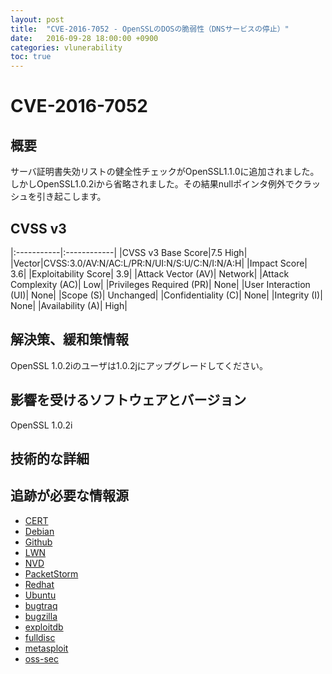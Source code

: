 ```yaml
---
layout: post
title:  "CVE-2016-7052 - OpenSSLのDOSの脆弱性（DNSサービスの停止）"
date:   2016-09-28 18:00:00 +0900
categories: vlunerability
toc: true
---
```


# CVE-2016-7052

## 概要

サーバ証明書失効リストの健全性チェックがOpenSSL1.1.0に追加されました。
しかしOpenSSL1.0.2iから省略されました。その結果nullポインタ例外でクラッシュを引き起こします。

## CVSS v3

|:-----------|:------------|
|CVSS v3 Base Score|7.5 High|
|Vector|CVSS:3.0/AV:N/AC:L/PR:N/UI:N/S:U/C:N/I:N/A:H|
|Impact Score| 3.6|
|Exploitability Score| 3.9|
|Attack Vector (AV)| Network|
|Attack Complexity (AC)| Low|
|Privileges Required (PR)| None|
|User Interaction (UI)| None|
|Scope (S)| Unchanged|
|Confidentiality (C)| None|
|Integrity (I)| None|
|Availability (A)| High|

## 解決策、緩和策情報

OpenSSL 1.0.2iのユーザは1.0.2jにアップグレードしてください。

## 影響を受けるソフトウェアとバージョン

OpenSSL 1.0.2i

## 技術的な詳細

## 追跡が必要な情報源

 * [CERT](https://www.kb.cert.org/vuls/byid?query=CVE-2016-7052&searchview=)
 * [Debian](https://security-tracker.debian.org/tracker/CVE-2016-7052)
 * [Github](https://github.com/search?q="CVE-2016-7052")
 * [LWN](https://lwn.net/Search/DoSearch?words=CVE-2016-7052)
 * [NVD](https://web.nvd.nist.gov/view/vuln/detail?vulnId=CVE-2016-7052)
 * [PacketStorm](https://packetstormsecurity.com/search/?q=CVE-2016-7052)
 * [Redhat](https://access.redhat.com/security/cve/CVE-2016-7052)
 * [Ubuntu](https://people.canonical.com/~ubuntu-security/cve/CVE-2016-7052.html)
 * [bugtraq](https://marc.info/?s=CVE-2016-7052&l=bugtraq)
 * [bugzilla](https://bugzilla.redhat.com/show_bug.cgi?id=CVE-2016-7052)
 * [exploitdb](https://www.exploit-db.com/search/?action=search&cve=2016-7052)
 * [fulldisc](https://marc.info/?s=CVE-2016-7052&l=full-disclosure)
 * [metasploit](https://www.rapid7.com/db/search?q=CVE-2016-7052)
 * [oss-sec](https://marc.info/?s=CVE-2016-7052&l=oss-security)

